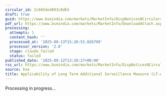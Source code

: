 ```yaml
---
circular_id: 2c0454e4093c8db5
draft: true
guid: https://www.bseindia.com/markets/MarketInfo/DispNoticesNCirculars.aspx?Noticeid={C067814D-B14E-42B8-B076-0565D0A2EE8E}&noticeno=20250912-96&dt=09/12/2025&icount=96&totcount=103&flag=0
pdf_url: https://www.bseindia.com/markets/MarketInfo/DownloadAttach.aspx?id=20250912-96&attachedId=03e4264e-f2da-4e6e-9e2d-b7449ab35ad7
processing:
  attempts: 1
  content_hash: ''
  processed_at: '2025-09-13T15:20:53.026799'
  processor_version: '2.0'
  stage: claude_failed
  status: failed
published_date: '2025-09-12T13:28:27+00:00'
rss_url: https://www.bseindia.com/markets/MarketInfo/DispNoticesNCirculars.aspx?Noticeid={C067814D-B14E-42B8-B076-0565D0A2EE8E}&noticeno=20250912-96&dt=09/12/2025&icount=96&totcount=103&flag=0
source: bse
title: Applicability of Long Term Additional Surveillance Measure (LT-ASM)
---
```


Processing in progress...